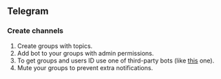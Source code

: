 ## Telegram

### Create channels

1. Create groups with topics.
2. Add bot to your groups with admin permissions.
3. To get groups and users ID use one of third-party bots (like [this](https://t.me/myidbot) one).
4. Mute your groups to prevent extra notifications.
